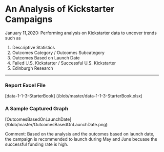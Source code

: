 # An Analysis of Kickstarter Campaigns

January 11,2020:
 Performing analysis on Kickstarter data to uncover trends such as 
 1. Descriptive Statistics
 2. Outcomes Category / Outcomes Subcategory
 3. Outcomes Based on Launch Date
 4. Failed U.S. Kickstarter / Successful U.S. Kickstarter
 5. Edinburgh Research
 ---
 ### Report Excel File
 [data-1-1-3-StarterBook] (/blob/master/data-1-1-3-StarterBook.xlsx)
 ### A Sample Captured Graph
 [OutcomesBasedOnLaunchDate] (/blob/master/OutcomesBasedOnLaunchDate.png)

Comment: Based on the analysis and the outcomes based on launch date, the campaign is recommended to launch during May and June
becuase the successful funding rate is high.